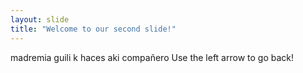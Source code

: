 ```yaml
---
layout: slide
title: "Welcome to our second slide!"
---
```

madremia guili k haces aki compañero
Use the left arrow to go back!
